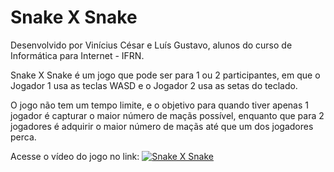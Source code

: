 # Snake X Snake

Desenvolvido por Vinícius César e Luís Gustavo, alunos do curso de Informática para Internet - IFRN.

Snake X Snake é um jogo que pode ser para 1 ou 2 participantes, em que o Jogador 1 usa as teclas WASD e o Jogador 2 usa as setas do teclado.

O jogo não tem um tempo limite, e o objetivo para quando tiver apenas 1 jogador é capturar o maior número de maçãs possível, enquanto que para 2 jogadores é adquirir o maior número de maçãs até que um dos jogadores perca.

Acesse o vídeo do jogo no link:
[![Snake X Snake](https://img.youtube.com/vi/x_9R37rL3PU/0.jpg)](https://www.youtube.com/watch?v=x_9R37rL3PU)
